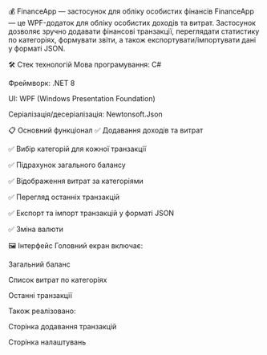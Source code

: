 💰 FinanceApp — застосунок для обліку особистих фінансів
FinanceApp — це WPF-додаток для обліку особистих доходів та витрат. Застосунок дозволяє зручно додавати фінансові транзакції, переглядати статистику по категоріях, формувати звіти, а також експортувати/імпортувати дані у форматі JSON.

🛠 Стек технологій
Мова програмування: C#

Фреймворк: .NET 8

UI: WPF (Windows Presentation Foundation)

Серіалізація/десеріалізація: Newtonsoft.Json

📋 Основний функціонал
✅ Додавання доходів та витрат

✅ Вибір категорій для кожної транзакції

✅ Підрахунок загального балансу

✅ Відображення витрат за категоріями

✅ Перегляд останніх транзакцій

✅ Експорт та імпорт транзакцій у форматі JSON

✅ Зміна валюти

🖼 Інтерфейс
Головний екран включає:

Загальний баланс

Список витрат по категоріях

Останні транзакції

Також реалізовано:

Сторінка додавання транзакцій

Сторінка налаштувань
